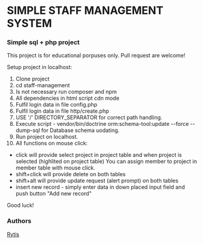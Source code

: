 # SIMPLE STAFF MANAGEMENT SYSTEM 
### Simple sql + php project

This project is for educational porpuses only. Pull request are welcome!

Setup project in localhost: 

1. Clone project
2. cd staff-management    
2. Is not necessary run composer and npm
3. All dependencies in html script cdn mode
4. Fulfil login data in file config.php
5. Fulfil login data in file http/create.php
6. USE '/' DIRECTORY_SEPARATOR for correct path handling.
6. Execute script  - vendor/bin/doctrine orm:schema-tool:update --force --dump-sql
for Database schema uodating.
7. Run project on localhost.
8. All functions on mouse click:
 - click will provide select project in project table and when project is selected  (highlited on project table) You can assign member to project in member table with mouse click.
 - shift+click will provide delete on both tables 
 - shift+alt will provide update request (alert prompt) on both tables
 - insert new record - simply enter data in down placed input field and push button "Add new record"

 Good luck!


### Authors
[Rytis](https://github.com/prytis)
